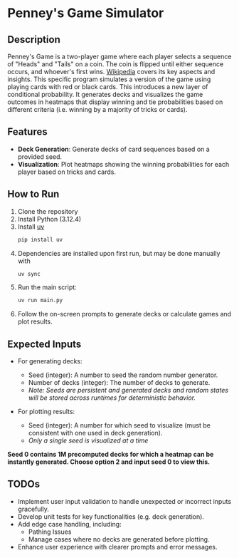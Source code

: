 # Penney's Game Simulator

## Description
Penney's Game is a two-player game where each player selects a sequence of "Heads" and "Tails" on a coin. The coin is flipped until either sequence occurs, and whoever's first wins. [Wikipedia](https://en.wikipedia.org/wiki/Penney%27s_game) covers its key aspects and insights. This specific program simulates a version of the game using playing cards with red or black cards. This introduces a new layer of conditional probability. It generates decks and visualizes the game outcomes in heatmaps that display winning and tie probabilities based on different criteria (i.e. winning by a majority of tricks or cards).

## Features
- **Deck Generation**: Generate decks of card sequences based on a provided seed.
- **Visualization**: Plot heatmaps showing the winning probabilities for each player based on tricks and cards.

## How to Run
1. Clone the repository
2. Install Python (3.12.4)
3. Install [uv](https://github.com/astral-sh/uv)
   ```bash
   pip install uv
   ```
5. Dependencies are installed upon first run, but may be done manually with
   ```bash
   uv sync
   ```
6. Run the main script:
   ```bash
   uv run main.py
   ```
7. Follow the on-screen prompts to generate decks or calculate games and plot results.

## Expected Inputs
- For generating decks:
  - Seed (integer): A number to seed the random number generator.
  - Number of decks (integer): The number of decks to generate.
  - _Note: Seeds are persistent and generated decks and random states will be stored across runtimes for deterministic behavior._
  
- For plotting results:
  - Seed (integer): A number for which seed to visualize (must be consistent with one used in deck generation).
  - _Only a single seed is visualized at a time_
 
**Seed 0 contains 1M precomputed decks for which a heatmap can be instantly generated. Choose option 2 and input seed 0 to view this.**

## TODOs
- Implement user input validation to handle unexpected or incorrect inputs gracefully.
- Develop unit tests for key functionalities (e.g. deck generation).
- Add edge case handling, including:
  - Pathing Issues
  - Manage cases where no decks are generated before plotting.
- Enhance user experience with clearer prompts and error messages.

